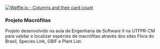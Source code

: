 [![Waffle.io - Columns and their card count](https://badge.waffle.io/GuerraUTFPR/ProjEng2.svg?columns=all)](https://waffle.io/GuerraUTFPR/ProjEng2)

### Projeto Macrófitas

Projeto desenvolvido na aula de Engenharia de Software II na UTFPR-CM para validar e localizar espécies de macrófitas através dos sites Flora do Brasil, Species Link, GBIF e Plant List.

